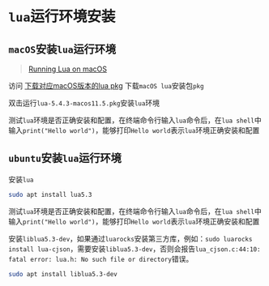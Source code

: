 # `lua`运行环境安装



## `macOS`安装`lua`运行环境

>[Running Lua on macOS](https://rudamoura.com/luaonmacosx.html)

访问 [下载对应macOS版本的lua pkg](http://rudix.org/) 下载`macOS lua`安装包`pkg`

双击运行`lua-5.4.3-macos11.5.pkg`安装`lua`环境

测试`lua`环境是否正确安装和配置，在终端命令行输入`lua`命令后，在`lua shell`中输入`print("Hello world")`，能够打印`Hello world`表示`lua`环境正确安装和配置



## `ubuntu`安装`lua`运行环境

安装`lua`

```bash
sudo apt install lua5.3
```

测试`lua`环境是否正确安装和配置，在终端命令行输入`lua`命令后，在`lua shell`中输入`print("Hello world")`，能够打印`Hello world`表示`lua`环境正确安装和配置

安装`liblua5.3-dev`，如果通过`luarocks`安装第三方库，例如：`sudo luarocks install lua-cjson`，需要安装`liblua5.3-dev`，否则会报告`lua_cjson.c:44:10: fatal error: lua.h: No such file or directory`错误。

```bash
sudo apt install liblua5.3-dev
```

